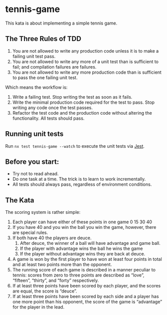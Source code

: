 # tennis-game

This kata is about implementing a simple tennis game.

## The Three Rules of TDD

1. You are not allowed to write any production code unless it is to make a failing unit test pass.
2. You are not allowed to write any more of a unit test than is sufficient to fail; and compilation failures are failures.
3. You are not allowed to write any more production code than is sufficient to pass the one failing unit test.

Which means the workflow is:

1. Write a failing test. Stop writing the test as soon as it fails.
2. Write the minimal production code required for the test to pass. Stop writing any code once the test passes.
3. Refactor the test code and the production code without altering the functionality. All tests should pass.

## Running unit tests

Run `nx test tennis-game --watch` to execute the unit tests via [Jest](https://jestjs.io).

## Before you start:
* Try not to read ahead. 
* Do one task at a time. The trick is to learn to work incrementally.
* All tests should always pass, regardless of environment conditions.

## The Kata

The scoring system is rather simple:

1. Each player can have either of these points in one game 0 15 30 40
2. If you have 40 and you win the ball you win the game, however, there are special rules.
3. If both have 40 the players are deuce.
    1. After deuce, the winner of a ball will have advantage and game ball.
    2. If the player with advantage wins the ball he wins the game
    3. If the player without advantage wins they are back at deuce.
4. A game is won by the first player to have won at least four points in total and at least two points more than the opponent.
5. The running score of each game is described in a manner peculiar to tennis: scores from zero to three points are described as “love”, “fifteen”, “thirty”, and “forty” respectively.
6. If at least three points have been scored by each player, and the scores are equal, the score is “deuce”.
7. If at least three points have been scored by each side and a player has one more point than his opponent, the score of the game is “advantage” for the player in the lead.
